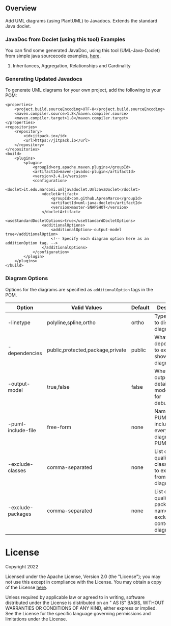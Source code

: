 ## Overview ##

Add UML diagrams (using PlantUML) to Javadocs. Extends the standard Java doclet.

### JavaDoc from Doclet (using this tool) Examples ###

You can find some generated JavaDoc, using this tool (UML-Java-Doclet) from simple java sourcecode
examples, [here](https://github.com/ApreaMarco/examples_uml-java-doclet).

1. Inheritances, Aggregation, Relationships and Cardinality

### Generating Updated Javadocs ###

To generate UML diagrams for your own project, add the following to your POM:

    <properties>
        <project.build.sourceEncoding>UTF-8</project.build.sourceEncoding>
        <maven.compiler.source>1.8</maven.compiler.source>
        <maven.compiler.target>1.8</maven.compiler.target>
    </properties>
    <repositories>
        <repository>
            <id>jitpack.io</id>
            <url>https://jitpack.io</url>
        </repository>
    </repositories>
    <build>
        <plugins>
            <plugin>
                <groupId>org.apache.maven.plugins</groupId>
                <artifactId>maven-javadoc-plugin</artifactId>
                <version>3.4.1</version>
                <configuration>
                    <doclet>it.edu.marconi.umljavadoclet.UmlJavaDoclet</doclet>
                    <docletArtifact>
                        <groupId>com.github.ApreaMarco</groupId>
                        <artifactId>uml-java-doclet</artifactId>
                        <version>master-SNAPSHOT</version>
                    </docletArtifact>
                    <useStandardDocletOptions>true</useStandardDocletOptions>
                    <additionalOptions>
                        <additionalOption>-output-model true</additionalOption>
                        <!-- Specify each diagram option here as an additionOption tag. -->
                    </additionalOptions>
                </configuration>
            </plugin>
        </plugins>
    </build>

### Diagram Options ###

Options for the diagrams are specified as `additionalOption` tags in the POM.

| Option             | Valid Values                     | Default | Description                                                       |
|--------------------|----------------------------------|---------|-------------------------------------------------------------------|
| -linetype          | polyline,spline,ortho            | ortho   | Types of lines to display on diagrams                             |
| -dependencies      | public,protected,package,private | public  | What dependencies to explicitly show on the diagram               |
| -output-model      | true,false                       | false   | Whether to output the details of the model (useful for debugging) |
| -puml-include-file | free-form                        | none    | Name of PUML file to include in every diagram PUML                |
| -exclude-classes   | comma-separated                  | none    | List of qualified class names to exclude from context diagrams    |
| -exclude-packages  | comma-separated                  | none    | List of qualified package names to exclude from context diagrams  |

# License #

Copyright 2022

Licensed under the Apache License, Version 2.0 (the "License"); you may not use this except in compliance with the
License. You may obtain a copy of the License [here](http://www.apache.org/licenses/LICENSE-2.0).

Unless required by applicable law or agreed to in writing, software distributed under the License is distributed on an "
AS IS" BASIS, WITHOUT WARRANTIES OR CONDITIONS OF ANY KIND, either express or implied. See the License for the specific
language governing permissions and limitations under the License.